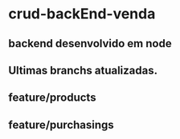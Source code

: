 
# crud-backEnd-venda
## backend desenvolvido em node

## Ultimas branchs atualizadas.

## feature/products
## feature/purchasings



